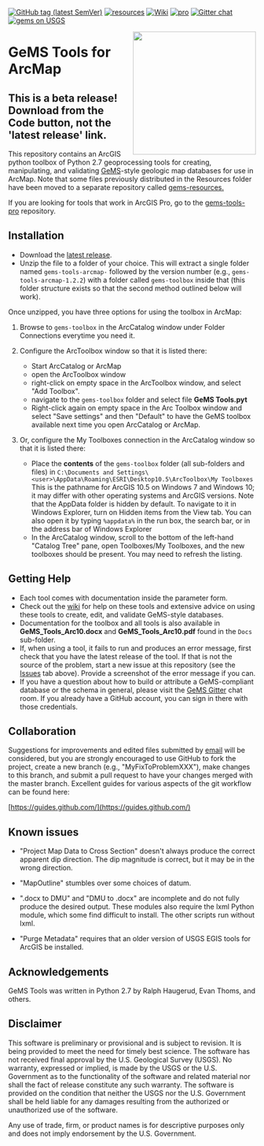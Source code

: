 [![GitHub tag (latest SemVer)](https://img.shields.io/github/v/release/usgs/gems-tools-arcmap)](https://github.com/usgs/gems-tools-arcmap/releases/latest) [![resources](https://img.shields.io/badge/gems-resources-orange)](https://github.com/usgs/gems-resources) [![Wiki](https://img.shields.io/badge/gems-wiki-orange)](https://github.com/usgs/gems-resources/wiki) [![pro](https://img.shields.io/badge/gems--tools-pro-orange)](https://github.com/usgs/gems-tools-pro) [![Gitter chat](https://badges.gitter.im/gitterHQ/gitter.png)](https://gitter.im/gems-schema/community) [![gems on USGS](https://img.shields.io/badge/gems-%40%20USGS-brightgreen)](https://ngmdb.usgs.gov/Info/standards/GeMS/)

<img width="250" align="right" src="https://upload.wikimedia.org/wikipedia/commons/thumb/1/1c/USGS_logo_green.svg/500px-USGS_logo_green.svg.png"/>

# GeMS Tools for ArcMap

## This is a beta release! Download from the Code button, not the 'latest release' link.

This repository contains an ArcGIS python toolbox of Python 2.7 geoprocessing tools for creating, manipulating, and validating [GeMS](https://ngmdb.usgs.gov/Info/standards/GeMS/)-style geologic map databases for use in ArcMap. Note that some files previously distributed in the Resources folder have been moved to a separate repository called [gems-resources.](https://github.com/usgs/gems-resources)

If you are looking for tools that work in ArcGIS Pro, go to the [gems-tools-pro](https://github.com/usgs/gems-tools-pro) repository.

## Installation

* Download the [latest release](https://github.com/usgs/gems-tools-arcmap/releases/latest).
* Unzip the file to a folder of your choice. This will extract a single folder named `gems-tools-arcmap-` followed by the version number (e.g., `gems-tools-arcmap-1.2.2`) with a folder called `gems-toolbox` inside that (this folder structure exists so that the second method outlined below will work).

Once unzipped, you have three options for using the toolbox in ArcMap:

1. Browse to `gems-toolbox` in the ArcCatalog window under Folder Connections everytime you need it.

2. Configure the ArcToolbox window so that it is listed there:
    * Start ArcCatalog or ArcMap
    * open the ArcToolbox window
    * right-click on empty space in the ArcToolbox window, and select "Add Toolbox".
    * navigate to the `gems-toolbox` folder and select file **GeMS Tools.pyt**
    * Right-click again on empty space in the Arc Toolbox window and select "Save settings" and then "Default" to have the GeMS toolbox available next time you open ArcCatalog or ArcMap.
3. Or, configure the My Toolboxes connection in the ArcCatalog window so that it is listed there:
    * Place the **contents** of the `gems-toolbox` folder (all sub-folders and files) in
    `C:\Documents and Settings\<user>\AppData\Roaming\ESRI\Desktop10.5\ArcToolbox\My Toolboxes`
    This is the pathname for ArcGIS 10.5 on Windows 7 and Windows 10; it may differ with other operating systems and ArcGIS versions. Note that the AppData folder is hidden by default. To navigate to it in Windows Explorer, turn on Hidden items from the View tab. You can also open it by typing `%appdata%` in the run box, the search bar, or in the address bar of Windows Explorer
    * In the ArcCatalog window, scroll to the bottom of the left-hand "Catalog Tree" pane, open Toolboxes/My Toolboxes, and the new toolboxes should be present. You may need to refresh the listing.

## Getting Help

* Each tool comes with documentation inside the parameter form.
* Check out the [wiki](https://github.com/usgs/gems-resources/wiki) for help on these tools and extensive advice on using these tools to create, edit, and validate GeMS-style databases.
* Documentation for the toolbox and all tools is also available in **GeMS_Tools_Arc10.docx** and **GeMS_Tools_Arc10.pdf** found in the `Docs` sub-folder.
* If, when using a tool, it fails to run and produces an error message, first check that you have the latest release of the tool. If that is not the source of the problem, start a new issue at this repository (see the [Issues](https://github.com/usgs/gems-tools-arcmap/issues) tab above). Provide a screenshot of the error message if you can.
* If you have a question about how to build or attribute a GeMS-compliant database or the schema in general, please visit the [GeMS Gitter](https://gitter.im/gems-schema/community#) chat room. If you already have a GitHub account, you can sign in there with those credentials.

## Collaboration
Suggestions for improvements and edited files submitted by [email](gems@usgs.gov) will be considered, but you are strongly encouraged to use GitHub to fork the project, create a new branch (e.g., "MyFixToProblemXXX"), make changes to this branch, and submit a pull request to have your changes merged with the master branch. Excellent guides for various aspects of the git workflow can be found here:

[https://guides.github.com/](https://guides.github.com/)

## Known issues
* "Project Map Data to Cross Section" doesn't always produce the correct apparent dip direction. The dip magnitude is correct, but it may be in the wrong direction.

* "MapOutline" stumbles over some choices of datum.

* ".docx to DMU" and "DMU to .docx" are incomplete and do not fully produce the desired output. These modules also
require the lxml Python module, which some find difficult to install. The other scripts run without lxml.  

* "Purge Metadata" requires that an older version of USGS EGIS tools for ArcGIS be installed.

## Acknowledgements
GeMS Tools was written in Python 2.7 by Ralph Haugerud, Evan Thoms, and others.

## Disclaimer
This software is preliminary or provisional and is subject to revision. It is being provided to meet the need for timely best science. The software has not received final approval by the U.S. Geological Survey (USGS). No warranty, expressed or implied, is made by the USGS or the U.S. Government as to the functionality of the software and related material nor shall the fact of release constitute any such warranty. The software is provided on the condition that neither the USGS nor the U.S. Government shall be held liable for any damages resulting from the authorized or unauthorized use of the software.

Any use of trade, firm, or product names is for descriptive purposes only and does not imply endorsement by the U.S. Government.
